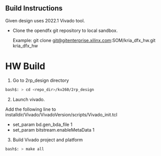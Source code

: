 ## Build Instructions 
Given design uses 2022.1 Vivado tool.
- Clone the opendfx git repository to local sandbox.

	Example:  git clone git@gitenterprise.xilinx.com:SOM/kria_dfx_hw.git kria_dfx_hw

# HW Build 

1. Go to 2rp_design directory
```bash
bash$: > cd <repo_dir>/kv260/2rp_design
```

2. Launch vivado. 

Add the following line to installdir/Vivado/VivadoVersion/scripts/Vivado_init.tcl

- set_param bd.gen_bda_file 1
- set_param bitstream.enableMetaData 1

3. Build Vivado project and platform
```bash
bash$: > make all 
```
